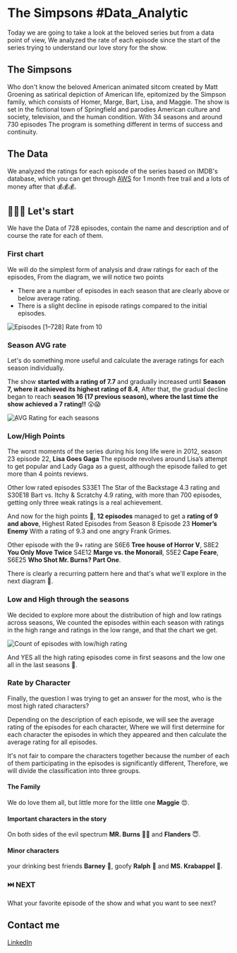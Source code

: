 # The Simpsons #Data_Analytic
Today we are going to take a look at the beloved series but from a data point of view, We analyzed the rate of each episode since the start of the series trying to understand our love story for the show.

## The Simpsons
Who don't know the beloved American animated sitcom created by Matt Groening as satirical depiction of American life, epitomized by the Simpson family, which consists of Homer, Marge, Bart, Lisa, and Maggie. The show is set in the fictional town of Springfield and parodies American culture and society, television, and the human condition.
With 34 seasons and around 730 episodes The program is something different in terms of success and continuity.

## The Data
We analyzed the ratings for each episode of the series based on IMDB's database, which you can get through [AWS](https://developer.imdb.com/)  for 1 month free trail and a lots of money after that 💰💰​💰. 

## 👨🏻‍🚀 Let's start
We have the Data of 728 episodes, contain the name and description and of course the rate for each of them.

### First chart
We will do the simplest form of analysis and draw ratings for each of the episodes, From the diagram, we will notice two points
- There are a number of episodes in each season that are clearly above or below average rating.
- There is a slight decline in episode ratings compared to the initial episodes.

![Episodes [1–728] Rate from 10](https://cdn-images-1.medium.com/max/800/1*S0YWpnSd1qm6OLVFyXzXYw.png)

### Season AVG rate
Let's do something more useful and calculate the average ratings for each season individually.

The show **started with a rating of 7.7** and gradually increased until **Season 7, where it achieved its highest rating of 8.4**, After that, the gradual decline began to reach **season 16 (17 previous season), where the last time the show achieved a 7 rating!!** ​😲​😱​

![ِAVG Rating for each seasons](https://cdn-images-1.medium.com/max/800/1*6vIKYxX4Rlimq5zHSOpNmg.png)

### Low/High Points
The worst moments of the series during his long life were in 2012, season 23 episode 22, **Lisa Goes Gaga** The episode revolves around Lisa’s attempt to get popular and Lady Gaga as a guest, although the episode failed to get more than 4 points reviews.

Other low rated episodes S33E1 The Star of the Backstage 4.3 rating and S30E18 Bart vs. Itchy & Scratchy 4.9 rating, with more than 700 episodes, getting only three weak ratings is a real achievement.

And now for the high points 🤩​​, **12 episodes** managed to get a **rating of 9 and above**, Highest Rated Episodes from Season 8 Episode 23 **Homer’s Enemy** With a rating of 9.3 and one angry Frank Grimes.

Other episode with the 9+ rating are S6E6 **Tree house of Horror V**, S8E2 **You Only Move Twice** S4E12 **Marge vs. the Monorail**, S5E2 **Cape Feare**, S6E25 **Who Shot Mr. Burns? Part One**.

There is clearly a recurring pattern here and that's what we'll explore in the next diagram​ 🧐.

### Low and High through the seasons
We decided to explore more about the distribution of high and low ratings across seasons, We counted the episodes within each season with ratings in the high range and ratings in the low range, and that the chart we get.

![Count of episodes with low/high rating](https://miro.medium.com/max/720/1*BheAHWAtvEGS7p7mJC5_SA.png)

And YES all the high rating episodes come in first seasons and the low one all in the last seasons 🥶.

### Rate by Character
Finally, the question I was trying to get an answer for the most, who is the most high rated characters?

Depending on the description of each episode, we will see the average rating of the episodes for each character, Where we will first determine for each character the episodes in which they appeared and then calculate the average rating for all episodes.

It's not fair to compare the characters together because the number of each of them participating in the episodes is significantly different, Therefore, we will divide the classification into three groups.

#### The Family

We do love them all, but little more for the little one **Maggie​**​ 😍.

#### Important characters in the story

On both sides of the evil spectrum **MR. Burns** 🧛🏻​​ and **Flanders​​**​ 😇.​

#### Minor characters

your drinking best friends **Barney**​ 🍻, goofy **Ralph**​ 🤪 and **MS. Krabappel**​ 🙏.

### ⏭️​ NEXT
What your favorite episode of the show and what you want to see next?

## Contact me
[LinkedIn](https://www.linkedin.com/in/shuaaibbadran/) 